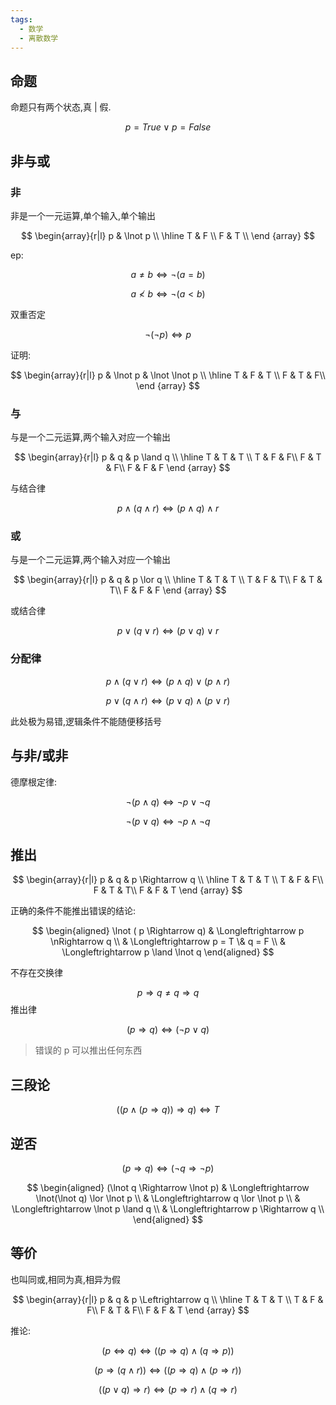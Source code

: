 ```yaml
---
tags:
  - 数学
  - 离散数学
---
```




## 命题

命题只有两个状态,真 | 假.

$$ p = True \lor p = False $$

## 非与或

### 非

非是一个一元运算,单个输入,单个输出

$$
\begin{array}{r|l}
p & \lnot p \\
\hline
T & F \\
F & T \\
\end {array}
$$

ep:

$$ a \neq b \Longleftrightarrow \lnot ( a = b) $$

$$ a \nless b \Longleftrightarrow \lnot ( a < b) $$

双重否定

$$ \lnot ( \lnot p) \Longleftrightarrow p $$

证明:

$$
\begin{array}{r|l}
p & \lnot p & \lnot \lnot p \\
\hline
T & F & T \\
F & T & F\\
\end {array}
$$

### 与

与是一个二元运算,两个输入对应一个输出

$$
\begin{array}{r|l}
p & q & p \land q \\
\hline
T & T & T \\
T & F & F\\
F & T & F\\
F & F & F
\end {array}
$$

与结合律

$$ p \land ( q \land r) \Longleftrightarrow (p \land q) \land r $$

### 或

与是一个二元运算,两个输入对应一个输出

$$
\begin{array}{r|l}
p & q & p \lor q \\
\hline
T & T & T \\
T & F & T\\
F & T & T\\
F & F & F
\end {array}
$$

或结合律

$$ p \lor ( q \lor r) \Longleftrightarrow (p \lor q) \lor r $$

### 分配律

$$ p \land (q \lor r) \Longleftrightarrow (p \land q)\lor (p \land r)$$

$$ p \lor (q \land r) \Longleftrightarrow (p \lor q)\land (p \lor r)$$

此处极为易错,逻辑条件不能随便移括号

## 与非/或非

德摩根定律:

$$ \lnot (p \land q) \Longleftrightarrow \lnot p \lor \lnot q$$

$$ \lnot (p \lor q) \Longleftrightarrow \lnot p \land \lnot q$$

## 推出

$$
\begin{array}{r|l}
p & q & p \Rightarrow q \\
\hline
T & T & T \\
T & F & F\\
F & T & T\\
F & F & T
\end {array}
$$

正确的条件不能推出错误的结论:

$$
\begin{aligned}
\lnot ( p \Rightarrow q)
& \Longleftrightarrow p \nRightarrow q \\
& \Longleftrightarrow p = T \& q = F  \\
& \Longleftrightarrow p \land \lnot q
\end{aligned}
$$

不存在交换律

$$ p \Rightarrow q \ne q \Rightarrow q $$
推出律

$$ (p \Rightarrow q) \Longleftrightarrow (\lnot p \lor q) $$

> 错误的 p 可以推出任何东西

## 三段论

$$((p \land (p \Rightarrow q)) \Rightarrow q)  \Longleftrightarrow T $$

## 逆否

$$ ( p \Rightarrow q) \Longleftrightarrow (\lnot q \Rightarrow \lnot p) $$

$$
\begin{aligned}
(\lnot q \Rightarrow \lnot p)
& \Longleftrightarrow \lnot(\lnot q) \lor \lnot p \\
& \Longleftrightarrow q \lor \lnot p  \\
& \Longleftrightarrow \lnot p \land  q \\
& \Longleftrightarrow p \Rightarrow q \\
\end{aligned}
$$

## 等价

也叫同或,相同为真,相异为假

$$
\begin{array}{r|l}
p & q & p \Leftrightarrow q \\
\hline
T & T & T \\
T & F & F\\
F & T & F\\
F & F & T
\end {array}
$$

推论:

$$ (p \Leftrightarrow q) \Longleftrightarrow ((p \Rightarrow q) \land ( q \Rightarrow p)) $$

$$(p \Rightarrow (q \land r) ) \Longleftrightarrow ((p \Rightarrow q)\land (p \Rightarrow r))$$

$$((p \lor q) \Rightarrow r) \Longleftrightarrow (p \Rightarrow r) \land (q \Rightarrow r)$$
